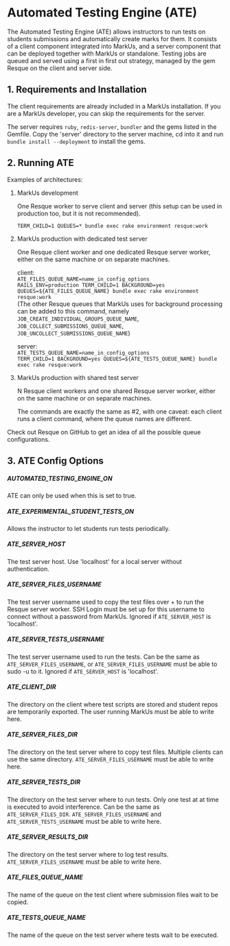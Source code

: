 Automated Testing Engine (ATE)
==============================

The Automated Testing Engine (ATE) allows instructors to run tests on students submissions and automatically create
marks for them. It consists of a client component integrated into MarkUs, and a server component that can be deployed
together with MarkUs or standalone. Testing jobs are queued and served using a first in first out strategy, managed by
the gem Resque on the client and server side.

## 1. Requirements and Installation

The client requirements are already included in a MarkUs installation. If you are a MarkUs developer, you can skip the
requirements for the server.

The server requires `ruby`, `redis-server`, `bundler` and the gems listed in the Gemfile. Copy the 'server' directory to
the server machine, cd into it and run `bundle install --deployment` to install the gems.

## 2. Running ATE

Examples of architectures:

1) MarkUs development

   One Resque worker to serve client and server (this setup can be used in production too, but it is not recommended).

   `TERM_CHILD=1 QUEUES=* bundle exec rake environment resque:work`

2) MarkUs production with dedicated test server

   One Resque client worker and one dedicated Resque server worker, either on the same machine or on separate machines.

   client:  
   `ATE_FILES_QUEUE_NAME=name_in_config_options`  
   `RAILS_ENV=production TERM_CHILD=1 BACKGROUND=yes QUEUES=${ATE_FILES_QUEUE_NAME} bundle exec rake environment
   resque:work`  
   (The other Resque queues that MarkUs uses for background processing can be added to this command, namely
   `JOB_CREATE_INDIVIDUAL_GROUPS_QUEUE_NAME`, `JOB_COLLECT_SUBMISSIONS_QUEUE_NAME`,
   `JOB_UNCOLLECT_SUBMISSIONS_QUEUE_NAME`)

   server:  
   `ATE_TESTS_QUEUE_NAME=name_in_config_options`  
   `TERM_CHILD=1 BACKGROUND=yes QUEUES=${ATE_TESTS_QUEUE_NAME} bundle exec rake resque:work`

3) MarkUs production with shared test server

   N Resque client workers and one shared Resque server worker, either on the same machine or on separate machines.

   The commands are exactly the same as #2, with one caveat: each client runs a client command, where the queue names
   are different.

Check out Resque on GitHub to get an idea of all the possible queue configurations.

## 3. ATE Config Options

##### AUTOMATED_TESTING_ENGINE_ON
ATE can only be used when this is set to true.
##### ATE_EXPERIMENTAL_STUDENT_TESTS_ON
Allows the instructor to let students run tests periodically.
##### ATE_SERVER_HOST
The test server host. Use 'localhost' for a local server without authentication.
##### ATE_SERVER_FILES_USERNAME
The test server username used to copy the test files over + to run the Resque server worker.
SSH Login must be set up for this username to connect without a password from MarkUs.
Ignored if `ATE_SERVER_HOST` is 'localhost'.
##### ATE_SERVER_TESTS_USERNAME
The test server username used to run the tests.
Can be the same as `ATE_SERVER_FILES_USERNAME`, or `ATE_SERVER_FILES_USERNAME` must be able to sudo -u to it.
Ignored if `ATE_SERVER_HOST` is 'localhost'.
##### ATE_CLIENT_DIR
The directory on the client where test scripts are stored and student repos are temporarily exported.
The user running MarkUs must be able to write here.
##### ATE_SERVER_FILES_DIR
The directory on the test server where to copy test files. Multiple clients can use the same directory.
`ATE_SERVER_FILES_USERNAME` must be able to write here.
##### ATE_SERVER_TESTS_DIR
The directory on the test server where to run tests. Only one test at at time is executed to avoid interference.
Can be the same as `ATE_SERVER_FILES_DIR`.
`ATE_SERVER_FILES_USERNAME` and `ATE_SERVER_TESTS_USERNAME` must be able to write here.
##### ATE_SERVER_RESULTS_DIR
The directory on the test server where to log test results.
`ATE_SERVER_FILES_USERNAME` must be able to write here.
##### ATE_FILES_QUEUE_NAME
The name of the queue on the test client where submission files wait to be copied.
##### ATE_TESTS_QUEUE_NAME
The name of the queue on the test server where tests wait to be executed.
